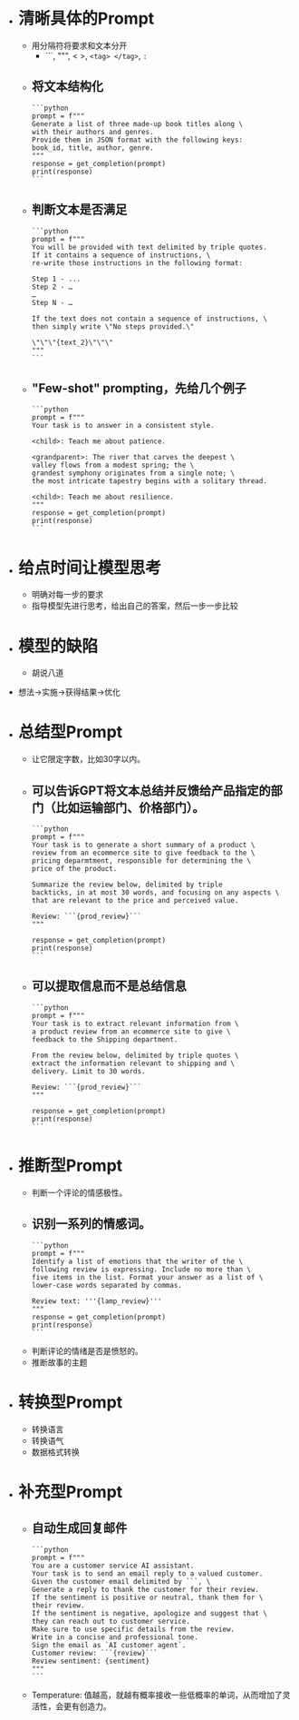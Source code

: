 - # 清晰具体的Prompt
	- 用分隔符将要求和文本分开
		- ```, """, < >, `<tag> </tag>`, `:`
	- 将文本结构化
		-
		  ```python
		  prompt = f"""
		  Generate a list of three made-up book titles along \ 
		  with their authors and genres. 
		  Provide them in JSON format with the following keys: 
		  book_id, title, author, genre.
		  """
		  response = get_completion(prompt)
		  print(response)
		  ```
	- 判断文本是否满足
		-
		  ```python
		  prompt = f"""
		  You will be provided with text delimited by triple quotes. 
		  If it contains a sequence of instructions, \ 
		  re-write those instructions in the following format:
		  
		  Step 1 - ...
		  Step 2 - …
		  …
		  Step N - …
		  
		  If the text does not contain a sequence of instructions, \ 
		  then simply write \"No steps provided.\"
		  
		  \"\"\"{text_2}\"\"\"
		  """
		  ```
	- "Few-shot" prompting，先给几个例子
		-
		  ```python
		  prompt = f"""
		  Your task is to answer in a consistent style.
		  
		  <child>: Teach me about patience.
		  
		  <grandparent>: The river that carves the deepest \ 
		  valley flows from a modest spring; the \ 
		  grandest symphony originates from a single note; \ 
		  the most intricate tapestry begins with a solitary thread.
		  
		  <child>: Teach me about resilience.
		  """
		  response = get_completion(prompt)
		  print(response)
		  ```
- # 给点时间让模型思考
	- 明确对每一步的要求
	- 指导模型先进行思考，给出自己的答案，然后一步一步比较
- # 模型的缺陷
	- 胡说八道
- 想法->实施->获得结果->优化

- # 总结型Prompt
	- 让它限定字数，比如30字以内。
	- 可以告诉GPT将文本总结并反馈给产品指定的部门（比如运输部门、价格部门）。
		-
		  ```python
		  prompt = f"""
		  Your task is to generate a short summary of a product \
		  review from an ecommerce site to give feedback to the \
		  pricing deparmtment, responsible for determining the \
		  price of the product.  
		  
		  Summarize the review below, delimited by triple 
		  backticks, in at most 30 words, and focusing on any aspects \
		  that are relevant to the price and perceived value. 
		  
		  Review: ```{prod_review}```
		  """
		  
		  response = get_completion(prompt)
		  print(response)
		  ```
	- 可以提取信息而不是总结信息
		-
		  ```python
		  prompt = f"""
		  Your task is to extract relevant information from \ 
		  a product review from an ecommerce site to give \
		  feedback to the Shipping department. 
		  
		  From the review below, delimited by triple quotes \
		  extract the information relevant to shipping and \ 
		  delivery. Limit to 30 words. 
		  
		  Review: ```{prod_review}```
		  """
		  
		  response = get_completion(prompt)
		  print(response)
		  ```

- # 推断型Prompt
	- 判断一个评论的情感极性。
	- 识别一系列的情感词。
		-
		  ```python
		  prompt = f"""
		  Identify a list of emotions that the writer of the \
		  following review is expressing. Include no more than \
		  five items in the list. Format your answer as a list of \
		  lower-case words separated by commas.
		  
		  Review text: '''{lamp_review}'''
		  """
		  response = get_completion(prompt)
		  print(response)
		  ```
	- 判断评论的情绪是否是愤怒的。
	- 推断故事的主题

- # 转换型Prompt
	- 转换语言
	- 转换语气
	- 数据格式转换

- # 补充型Prompt
	- 自动生成回复邮件
		-
		  ```python
		  prompt = f"""
		  You are a customer service AI assistant.
		  Your task is to send an email reply to a valued customer.
		  Given the customer email delimited by ```, \
		  Generate a reply to thank the customer for their review.
		  If the sentiment is positive or neutral, thank them for \
		  their review.
		  If the sentiment is negative, apologize and suggest that \
		  they can reach out to customer service. 
		  Make sure to use specific details from the review.
		  Write in a concise and professional tone.
		  Sign the email as `AI customer agent`.
		  Customer review: ```{review}```
		  Review sentiment: {sentiment}
		  """
		  ```
	- Temperature: 值越高，就越有概率接收一些低概率的单词，从而增加了灵活性，会更有创造力。